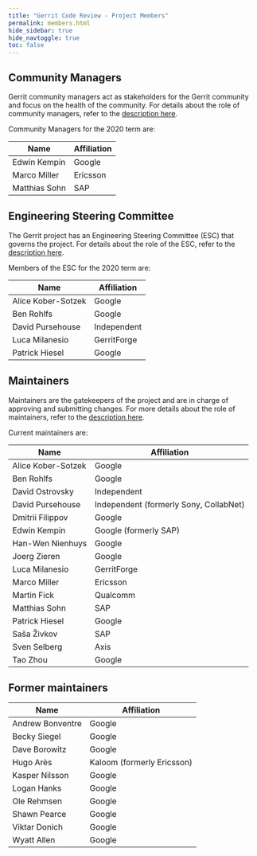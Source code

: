 ```yaml
---
title: "Gerrit Code Review - Project Members"
permalink: members.html
hide_sidebar: true
hide_navtoggle: true
toc: false
---
```


## Community Managers

Gerrit community managers act as stakeholders for the Gerrit community
and focus on the health of the community. For details about the role of
community managers, refer to the
[description here](https://gerrit-review.googlesource.com/Documentation/dev-roles.html#community-manager).

Community Managers for the 2020 term are:

| Name                  | Affiliation            |
|-----------------------|------------------------|
| Edwin Kempin          | Google                 |
| Marco Miller          | Ericsson               |
| Matthias Sohn         | SAP                    |

## Engineering Steering Committee

The Gerrit project has an Engineering Steering Committee (ESC) that
governs the project. For details about the role of the ESC, refer to the
[description here](https://gerrit-review.googlesource.com/Documentation/dev-processes.html#steering-committee).

Members of the ESC for the 2020 term are:

| Name                  | Affiliation            |
|-----------------------|------------------------|
| Alice Kober-Sotzek    | Google                 |
| Ben Rohlfs            | Google                 |
| David Pursehouse      | Independent            |
| Luca Milanesio        | GerritForge            |
| Patrick Hiesel        | Google                 |

## Maintainers

Maintainers are the gatekeepers of the project and are in charge of approving
and submitting changes. For more details about the role of maintainers, refer
to the
[description here](https://gerrit-review.googlesource.com/Documentation/dev-roles.html#maintainer).

Current maintainers are:

| Name                  | Affiliation                             |
|-----------------------|-----------------------------------------|
| Alice Kober-Sotzek    | Google                                  |
| Ben Rohlfs            | Google                                  |
| David Ostrovsky       | Independent                             |
| David Pursehouse      | Independent (formerly Sony, CollabNet)  |
| Dmitrii Filippov      | Google                                  |
| Edwin Kempin          | Google (formerly SAP)                   |
| Han-Wen Nienhuys      | Google                                  |
| Joerg Zieren          | Google                                  |
| Luca Milanesio        | GerritForge                             |
| Marco Miller          | Ericsson                                |
| Martin Fick           | Qualcomm                                |
| Matthias Sohn         | SAP                                     |
| Patrick Hiesel        | Google                                  |
| Saša Živkov           | SAP                                     |
| Sven Selberg          | Axis                                    |
| Tao Zhou              | Google                                  |

## Former maintainers

| Name                  | Affiliation                |
|-----------------------|----------------------------|
| Andrew Bonventre      | Google                     |
| Becky Siegel          | Google                     |
| Dave Borowitz         | Google                     |
| Hugo Arès             | Kaloom (formerly Ericsson) |
| Kasper Nilsson        | Google                     |
| Logan Hanks           | Google                     |
| Ole Rehmsen           | Google                     |
| Shawn Pearce          | Google                     |
| Viktar Donich         | Google                     |
| Wyatt Allen           | Google                     |

